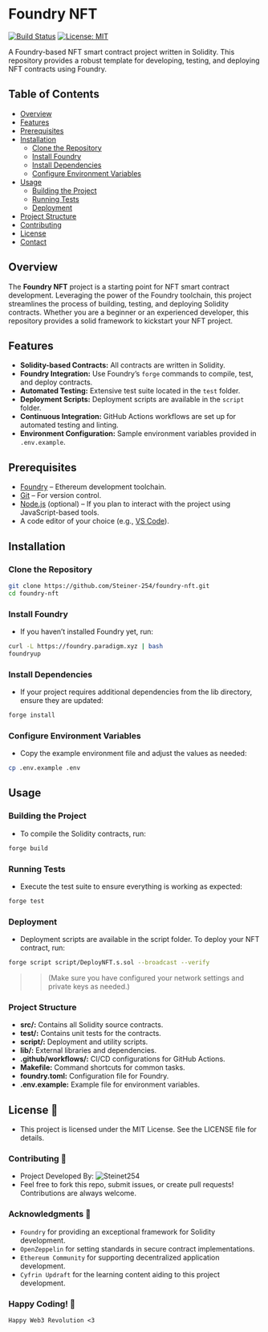 # Foundry NFT

[![Build Status](https://img.shields.io/github/actions/workflow/status/Steiner-254/foundry-nft/ci.yml?branch=master)](https://github.com/Steiner-254/foundry-nft/actions)
[![License: MIT](https://img.shields.io/badge/License-MIT-yellow.svg)](LICENSE)

A Foundry-based NFT smart contract project written in Solidity. This repository provides a robust template for developing, testing, and deploying NFT contracts using Foundry.

## Table of Contents

- [Overview](#overview)
- [Features](#features)
- [Prerequisites](#prerequisites)
- [Installation](#installation)
  - [Clone the Repository](#clone-the-repository)
  - [Install Foundry](#install-foundry)
  - [Install Dependencies](#install-dependencies)
  - [Configure Environment Variables](#configure-environment-variables)
- [Usage](#usage)
  - [Building the Project](#building-the-project)
  - [Running Tests](#running-tests)
  - [Deployment](#deployment)
- [Project Structure](#project-structure)
- [Contributing](#contributing)
- [License](#license)
- [Contact](#contact)

## Overview

The **Foundry NFT** project is a starting point for NFT smart contract development. Leveraging the power of the Foundry toolchain, this project streamlines the process of building, testing, and deploying Solidity contracts. Whether you are a beginner or an experienced developer, this repository provides a solid framework to kickstart your NFT project.

## Features

- **Solidity-based Contracts:** All contracts are written in Solidity.
- **Foundry Integration:** Use Foundry’s `forge` commands to compile, test, and deploy contracts.
- **Automated Testing:** Extensive test suite located in the `test` folder.
- **Deployment Scripts:** Deployment scripts are available in the `script` folder.
- **Continuous Integration:** GitHub Actions workflows are set up for automated testing and linting.
- **Environment Configuration:** Sample environment variables provided in `.env.example`.

## Prerequisites

- [Foundry](https://book.getfoundry.sh/) – Ethereum development toolchain.
- [Git](https://git-scm.com/) – For version control.
- [Node.js](https://nodejs.org/) (optional) – If you plan to interact with the project using JavaScript-based tools.
- A code editor of your choice (e.g., [VS Code](https://code.visualstudio.com/)).

## Installation

### Clone the Repository

```bash
git clone https://github.com/Steiner-254/foundry-nft.git
cd foundry-nft
```

### Install Foundry
- If you haven’t installed Foundry yet, run:

```bash
curl -L https://foundry.paradigm.xyz | bash
foundryup
```

### Install Dependencies
- If your project requires additional dependencies from the lib directory, ensure they are updated:

```bash
forge install
```

### Configure Environment Variables
- Copy the example environment file and adjust the values as needed:

```bash
cp .env.example .env
```

## Usage
### Building the Project
- To compile the Solidity contracts, run:

```bash
forge build
```

### Running Tests
- Execute the test suite to ensure everything is working as expected:

```bash
forge test
```

### Deployment
- Deployment scripts are available in the script folder. To deploy your NFT contract, run:

```bash
forge script script/DeployNFT.s.sol --broadcast --verify
```

>> (Make sure you have configured your network settings and private keys as needed.)


### Project Structure
- **src/:** Contains all Solidity source contracts.
- **test/:** Contains unit tests for the contracts.
- **script/:** Deployment and utility scripts.
- **lib/:** External libraries and dependencies.
- **.github/workflows/:** CI/CD configurations for GitHub Actions.
- **Makefile:** Command shortcuts for common tasks.
- **foundry.toml:** Configuration file for Foundry.
- **.env.example:** Example file for environment variables.

## License 📜
- This project is licensed under the MIT License. See the LICENSE file for details.

### Contributing 🤝
- Project Developed By: ![Steinet254](https://twitter.com/Steiner254)
- Feel free to fork this repo, submit issues, or create pull requests! Contributions are always welcome.

### Acknowledgments 🙌
- `Foundry` for providing an exceptional framework for Solidity development.
- `OpenZeppelin` for setting standards in secure contract implementations.
- `Ethereum Community` for supporting decentralized application development.
- `Cyfrin Updraft` for the learning content aiding to this project development.

### Happy Coding! 🚀

```vbet
Happy Web3 Revolution <3
```
